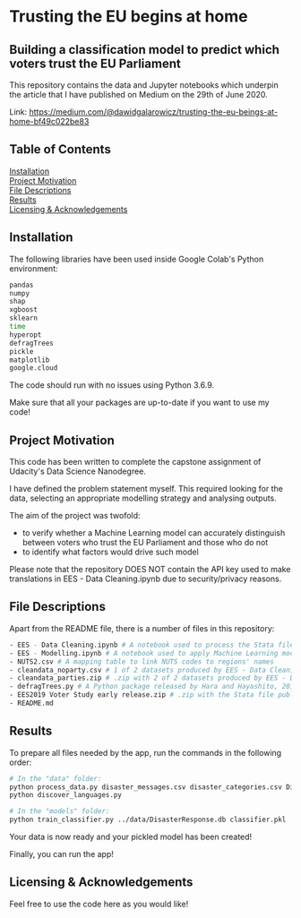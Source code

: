# Trusting the EU begins at home
## Building a classification model to predict which voters trust the EU Parliament

This repository contains the data and Jupyter notebooks which underpin the article that I have published on Medium on the 29th of June 2020.

Link: https://medium.com/@dawidgalarowicz/trusting-the-eu-beings-at-home-bf49c022be83

## Table of Contents  
[Installation](#installation)  
[Project Motivation](#motivation)  
[File Descriptions](#files)  
[Results](#results)  
[Licensing & Acknowledgements](#licensing)  

<a name="installation"/></a>
## Installation

The following libraries have been used inside Google Colab's Python environment:

```bash
pandas
numpy
shap
xgboost
sklearn
time
hyperopt
defragTrees
pickle
matplotlib
google.cloud
```

The code should run with no issues using Python 3.6.9.

Make sure that all your packages are up-to-date if you want to use my code!

<a name="motivation"/></a>
## Project Motivation

This code has been written to complete the capstone assignment of Udacity's Data Science Nanodegree.

I have defined the problem statement myself. This required looking for the data, selecting an appropriate modelling strategy and analysing outputs.

The aim of the project was twofold:
- to verify whether a Machine Learning model can accurately distinguish between voters who trust the EU Parliament and those who do not
- to identify what factors would drive such model
                           
Please note that the repository DOES NOT contain the API key used to make translations in EES - Data Cleaning.ipynb due to security/privacy reasons.

<a name="files"/></a>
## File Descriptions
Apart from the README file, there is a number of files in this repository:

```bash
- EES - Data Cleaning.ipynb # A notebook used to process the Stata file in EES2019 Voter Study early release.zip.
- EES - Modelling.ipynb # A notebook used to apply Machine Learning models on the outputs of EES - Data Cleaning.ipynb
- NUTS2.csv # A mapping table to link NUTS codes to regions' names
- cleandata_noparty.csv # 1 of 2 datasets produced by EES - Data Cleaning.ipynb (uploaded for convienience of others who want to simply run EES - Modelling.ipynb)
- cleandata_parties.zip # .zip with 2 of 2 datasets produced by EES - Data Cleaning.ipynb (uploaded for convienience of others who want to simply run EES - Modelling.ipynb)
- defragTrees.py # A Python package released by Hara and Hayashito, 2018
- EES2019 Voter Study early release.zip # .zip with the Stata file published by Schmitt et al., 2019
- README.md
```

<a name="results"/></a>
## Results
To prepare all files needed by the app, run the commands in the following order:

```bash
# In the "data" folder:
python process_data.py disaster_messages.csv disaster_categories.csv DisasterResponse.db
python discover_languages.py

# In the "models" folder:
python train_classifier.py ../data/DisasterResponse.db classifier.pkl
```

Your data is now ready and your pickled model has been created!

Finally, you can run the app!

<a name="licensing"/></a>
## Licensing & Acknowledgements
Feel free to use the code here as you would like!
